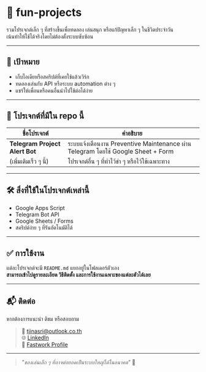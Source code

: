 # 🧪 fun-projects

รวมโปรเจกต์เล็ก ๆ ที่สร้างขึ้นเพื่อทดลอง เล่นสนุก หรือแก้ปัญหาเล็ก ๆ ในชีวิตประจำวัน  
เน้นทำให้ใช้ได้จริงโดยไม่ต้องตั้งระบบซับซ้อน

---

## 🎯 เป้าหมาย

- เก็บไอเดียหรือสคริปต์ที่เคยใช้แล้วเวิร์ก
- ทดลองเล่นกับ API หรือระบบ automation ต่าง ๆ
- แชร์ให้เพื่อนหรือคนอื่นนำไปใช้ต่อได้ง่าย

---

## 📁 โปรเจกต์ที่มีใน repo นี้

| ชื่อโปรเจกต์ | คำอธิบาย |
|---------------|----------|
| **Telegram Project Alert Bot** | ระบบแจ้งเตือนงาน Preventive Maintenance ผ่าน Telegram โดยใช้ Google Sheet + Form |
| (เพิ่มเติมเร็ว ๆ นี้) | โปรเจกต์อื่น ๆ ที่ทำไว้ขำ ๆ หรือไว้ใช้เฉพาะทาง |

---

## 🛠️ สิ่งที่ใช้ในโปรเจกต์เหล่านี้

- Google Apps Script
- Telegram Bot API
- Google Sheets / Forms
- สคริปต์ง่าย ๆ ที่รันอัตโนมัติได้

---

## ✅ การใช้งาน

แต่ละโปรเจกต์จะมี `README.md` แยกอยู่ในโฟลเดอร์ตัวเอง  
**สามารถเข้าไปดูรายละเอียด วิธีติดตั้ง และการใช้งานเฉพาะของแต่ละตัวได้เลย**

---

## 📬 ติดต่อ

หากต้องการแนะนำ ติชม หรือสอบถาม  
> 📧 [tjinasri@outlook.co.th](mailto:tjinasri@outlook.co.th)  
> 🌐 [LinkedIn](https://linkedin.com/in/tjinasri)  
> 💼 [Fastwork Profile](https://fastwork.co/user/tjinasri)

---

> _"ของเล่นเล็ก ๆ ที่อาจต่อยอดเป็นระบบใหญ่ได้ในอนาคต"_ 🔧  

